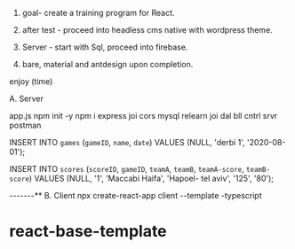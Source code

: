 1. goal- create a training program for React.
2. after test - proceed into headless cms native with wordpress theme.

3. Server - start with Sql, proceed into firebase.
4. bare, material and antdesign upon completion.

enjoy (time)


A. Server

app.js
npm init -y
npm i express joi cors mysql
relearn joi
dal bll cntrl srvr
postman

INSERT INTO `games` (`gameID`, `name`, `date`) VALUES (NULL, 'derbi 1', '2020-08-01');

INSERT INTO `scores` (`scoreID`, `gameID`, `teamA`, `teamB`, `teamA-score`, `teamB-score`) VALUES (NULL, '1', 'Maccabi Haifa', 'Hapoel- tel aviv', '125', '80');







---*-*-*-*-**
B. Client
npx create-react-app client --template -typescript
# react-base-template
